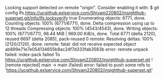 Locking support detected on remote "origin". Consider enabling it with:
  $ git config lfs.https://ucgithub.exlservice.com/Shivam220802/insighthub-superset.git/info/lfs.locksverify true
Enumerating objects: 6771, done.
Counting objects: 100% (6771/6771), done.
Delta compression using up to 12 threads
Compressing objects: 100% (4543/4543), done.
Writing objects: 100% (6771/6771), 98.44 MiB | 969.00 KiB/s, done.
Total 6771 (delta 2120), reused 6697 (delta 2085), pack-reused 0
remote: Resolving deltas: 100% (2120/2120), done.
remote: fatal: did not receive expected object ab899e71e7e054134655b8ac24f7d333fab3583b
error: remote unpack failed: index-pack failed
To https://ucgithub.exlservice.com/Shivam220802/insighthub-superset.git
 ! [remote rejected] main -> main (failed)
error: failed to push some refs to 'https://ucgithub.exlservice.com/Shivam220802/insighthub-superset.git'
